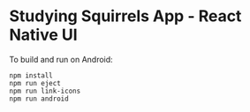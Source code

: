 # Studying Squirrels App - React Native UI

To build and run on Android:
```
npm install
npm run eject
npm run link-icons
npm run android
```
